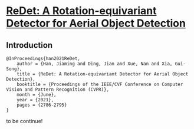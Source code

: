 # [ReDet: A Rotation-equivariant Detector for Aerial Object Detection](https://openaccess.thecvf.com/content/CVPR2021/papers/Han_ReDet_A_Rotation-Equivariant_Detector_for_Aerial_Object_Detection_CVPR_2021_paper.pdf)

## Introduction

```
@InProceedings{han2021ReDet,
    author = {Han, Jiaming and Ding, Jian and Xue, Nan and Xia, Gui-Song},
    title = {ReDet: A Rotation-equivariant Detector for Aerial Object Detection},
    booktitle = {Proceedings of the IEEE/CVF Conference on Computer Vision and Pattern Recognition (CVPR)},
    month = {June},
    year = {2021},
    pages = {2786-2795}
}

```

to be continue!
